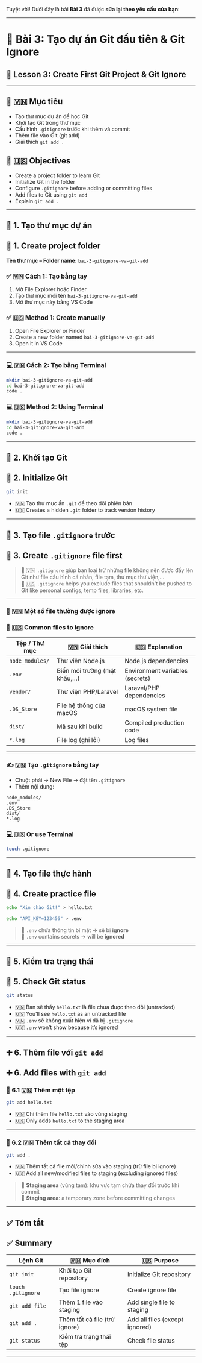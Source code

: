 Tuyệt vời! Dưới đây là bài **Bài 3** đã được **sửa lại theo yêu cầu của bạn**:

---

# 🧱 Bài 3: Tạo dự án Git đầu tiên & Git Ignore  
## 🧱 Lesson 3: Create First Git Project & Git Ignore

---

## 🎯 🇻🇳 Mục tiêu  
- Tạo thư mục dự án để học Git  
- Khởi tạo Git trong thư mục  
- Cấu hình `.gitignore` trước khi thêm và commit  
- Thêm file vào Git (git add)  
- Giải thích `git add .`  

## 🎯 🇺🇸 Objectives  
- Create a project folder to learn Git  
- Initialize Git in the folder  
- Configure `.gitignore` before adding or committing files  
- Add files to Git using `git add`  
- Explain `git add .`

---

## 📁 1. Tạo thư mục dự án  
## 📁 1. Create project folder  

**Tên thư mục – Folder name:** `bai-3-gitignore-va-git-add`

### ✅ 🇻🇳 Cách 1: Tạo bằng tay  
1. Mở File Explorer hoặc Finder  
2. Tạo thư mục mới tên `bai-3-gitignore-va-git-add`  
3. Mở thư mục này bằng VS Code

### ✅ 🇺🇸 Method 1: Create manually  
1. Open File Explorer or Finder  
2. Create a new folder named `bai-3-gitignore-va-git-add`  
3. Open it in VS Code

---

### 💻 🇻🇳 Cách 2: Tạo bằng Terminal

```bash
mkdir bai-3-gitignore-va-git-add
cd bai-3-gitignore-va-git-add
code .
```

### 💻 🇺🇸 Method 2: Using Terminal

```bash
mkdir bai-3-gitignore-va-git-add
cd bai-3-gitignore-va-git-add
code .
```

---

## 🚀 2. Khởi tạo Git  
## 🚀 2. Initialize Git

```bash
git init
```

- 🇻🇳 Tạo thư mục ẩn `.git` để theo dõi phiên bản  
- 🇺🇸 Creates a hidden `.git` folder to track version history

---

## 🚫 3. Tạo file `.gitignore` trước  
## 🚫 3. Create `.gitignore` file first

> 🎯 🇻🇳 `.gitignore` giúp bạn loại trừ những file không nên được đẩy lên Git như file cấu hình cá nhân, file tạm, thư mục thư viện,…  
> 🎯 🇺🇸 `.gitignore` helps you exclude files that shouldn't be pushed to Git like personal configs, temp files, libraries, etc.

---

### 📄 🇻🇳 Một số file thường được ignore  
### 📄 🇺🇸 Common files to ignore

| Tệp / Thư mục        | 🇻🇳 Giải thích                  | 🇺🇸 Explanation                    |
|----------------------|-------------------------------|-----------------------------------|
| `node_modules/`      | Thư viện Node.js              | Node.js dependencies              |
| `.env`               | Biến môi trường (mật khẩu,…)  | Environment variables (secrets)   |
| `vendor/`            | Thư viện PHP/Laravel          | Laravel/PHP dependencies          |
| `.DS_Store`          | File hệ thống của macOS       | macOS system file                 |
| `dist/`              | Mã sau khi build              | Compiled production code          |
| `*.log`              | File log (ghi lỗi)            | Log files                         |

---

### ✍️ 🇻🇳 Tạo `.gitignore` bằng tay  
- Chuột phải → New File → đặt tên `.gitignore`  
- Thêm nội dung:

```gitignore
node_modules/
.env
.DS_Store
dist/
*.log
```

### 💻 🇺🇸 Or use Terminal

```bash
touch .gitignore
```

---

## 📄 4. Tạo file thực hành  
## 📄 4. Create practice file

```bash
echo "Xin chào Git!" > hello.txt
```

```bash
echo "API_KEY=123456" > .env
```

> 📌 `.env` chứa thông tin bí mật → sẽ bị **ignore**  
> 📌 `.env` contains secrets → will be **ignored**

---

## 🧪 5. Kiểm tra trạng thái  
## 🧪 5. Check Git status

```bash
git status
```

- 🇻🇳 Bạn sẽ thấy `hello.txt` là file chưa được theo dõi (untracked)  
- 🇺🇸 You'll see `hello.txt` as an untracked file  
- 🇻🇳 `.env` sẽ không xuất hiện vì đã bị `.gitignore`  
- 🇺🇸 `.env` won’t show because it’s ignored

---

## ➕ 6. Thêm file với `git add`  
## ➕ 6. Add files with `git add`

### 📌 6.1 🇻🇳 Thêm một tệp  
```bash
git add hello.txt
```

- 🇻🇳 Chỉ thêm file `hello.txt` vào vùng staging  
- 🇺🇸 Only adds `hello.txt` to the staging area

---

### 📌 6.2 🇻🇳 Thêm tất cả thay đổi  
```bash
git add .
```

- 🇻🇳 Thêm tất cả file mới/chỉnh sửa vào staging (trừ file bị ignore)  
- 🇺🇸 Add all new/modified files to staging (excluding ignored files)

> 🧠 **Staging area** (vùng tạm): khu vực tạm chứa thay đổi trước khi commit  
> 🧠 **Staging area**: a temporary zone before committing changes

---

## ✅ Tóm tắt  
## ✅ Summary

| Lệnh Git           | 🇻🇳 Mục đích                          | 🇺🇸 Purpose                         |
|--------------------|---------------------------------------|------------------------------------|
| `git init`         | Khởi tạo Git repository              | Initialize Git repository          |
| `touch .gitignore` | Tạo file ignore                      | Create ignore file                 |
| `git add file`     | Thêm 1 file vào staging              | Add single file to staging         |
| `git add .`        | Thêm tất cả file (trừ ignore)        | Add all files (except ignored)     |
| `git status`       | Kiểm tra trạng thái tệp              | Check file status                  |

---
